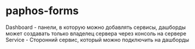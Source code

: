# paphos-forms

Dashboard - панели, в которую можно добавлять сервисы, дашборды может создавать только владелец сервера через консоль на сервере
Service - Сторонний сервис, который можно подключить на дашборды